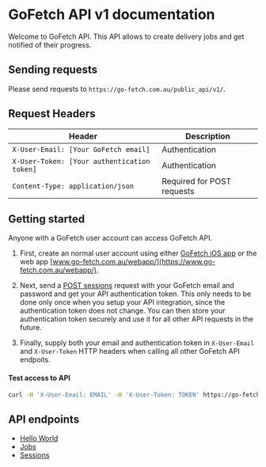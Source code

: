# GoFetch API v1 documentation

Welcome to GoFetch API. This API allows to create delivery jobs and get notified of their progress.

## Sending requests

Please send requests to `https://go-fetch.com.au/public_api/v1/`.

## Request Headers

| Header | Description |
| --- | --- |
| `X-User-Email: [Your GoFetch email]` | Authentication |
| `X-User-Token: [Your authentication token]` | Authentication |
| `Content-Type: application/json` | Required for POST requests |

## Getting started

Anyone with a GoFetch user account can access GoFetch API.

1. First, create an normal user account using either [GoFetch iOS app](https://itunes.apple.com/au/app/gofetch/id1045358128?mt=8) or the web app [www.go-fetch.com.au/webapp/](https://www.go-fetch.com.au/webapp/).

1. Next, send a [POST sessions](endpoints/sessions.md#create) request with your GoFetch email and password and get your API authentication token. This only needs to be done only once when you setup your API integration, since the authentication token does not change. You can then store your authentication token securely and use it for all other API requests in the future.

1. Finally, supply both your email and authentication token in `X-User-Email` and `X-User-Token` HTTP headers when calling all other GoFetch API endpoits.

#### Test access to API


```bash
curl -H 'X-User-Email: EMAIL' -H 'X-User-Token: TOKEN' https://go-fetch.com.au/public_api/v1/hello_world
```

## API endpoints

* [Hello World](endpoints/hello_world.md)
* [Jobs](endpoints/jobs.md)
* [Sessions](endpoints/sessions.md)

